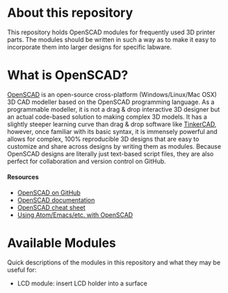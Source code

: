 # About this repository

This repository holds OpenSCAD modules for frequently used 3D printer parts. The modules should be written in such a way as to make it easy to incorporate them into larger designs for specific labware.

# What is OpenSCAD?

[OpenSCAD](http://www.openscad.org/) is an open-source cross-platform (Windows/Linux/Mac OSX) 3D CAD modeller based on the OpenSCAD programming language. As a programmable modeller, it is not a drag & drop interactive 3D designer but an actual code-based solution to making complex 3D models. It has a slightly steeper learning curve than drag & drop software like [TinkerCAD](https://www.tinkercad.com/), however, once familiar with its basic syntax, it is immensely powerful and allows for complex, 100% reproducible 3D designs that are easy to customize and share across designs by writing them as modules. Because OpenSCAD designs are literally just text-based script files, they are also perfect for collaboration and version control on GitHub.

#### Resources

 - [OpenSCAD on GitHub](https://github.com/openscad/openscad/#what-is-openscad)
 - [OpenSCAD documentation](http://www.openscad.org/documentation.html)
 - [OpenSCAD cheat sheet](http://www.openscad.org/cheatsheet/index.html)
 - [Using Atom/Emacs/etc. with OpenSCAD](https://en.wikibooks.org/wiki/OpenSCAD_User_Manual/Using_an_external_Editor_with_OpenSCAD)

# Available Modules

Quick descriptions of the modules in this repository and what they may be useful for:

 - LCD module: insert LCD holder into a surface
